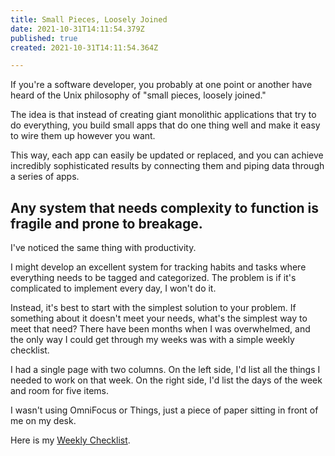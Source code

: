 ```yaml
---
title: Small Pieces, Loosely Joined
date: 2021-10-31T14:11:54.379Z
published: true
created: 2021-10-31T14:11:54.364Z

---
```

If you're a software developer, you probably at one point or another have heard of the Unix philosophy of "small pieces, loosely joined." 

The idea is that instead of creating giant monolithic applications that try to do everything, you build small apps that do one thing well and make it easy to wire them up however you want. 

This way, each app can easily be updated or replaced, and you can achieve incredibly sophisticated results by connecting them and piping data through a series of apps.

## Any system that needs complexity to function is fragile and prone to breakage.
I've noticed the same thing with productivity.

I might develop an excellent system for tracking habits and tasks where everything needs to be tagged and categorized. The problem is if it's complicated to implement every day, I won't do it.

Instead, it's best to start with the simplest solution to your problem. If something about it doesn't meet your needs, what's the simplest way to meet that need? There have been months when I was overwhelmed, and the only way I could get through my weeks was with a simple weekly checklist.

I had a single page with two columns. On the left side, I'd list all the things I needed to work on that week. On the right side, I'd list the days of the week and room for five items.

I wasn't using OmniFocus or Things, just a piece of paper sitting in front of me on my desk.

Here is my [Weekly Checklist](/uploads/2021/10/Weekly.pdf).
